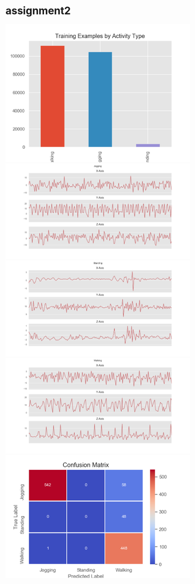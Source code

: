 # assignment2

![](Figure_1.png)
![](Figure_2.png)
![](Figure_3.png)
![](Figure_4.png)
![](Figure_5.png)